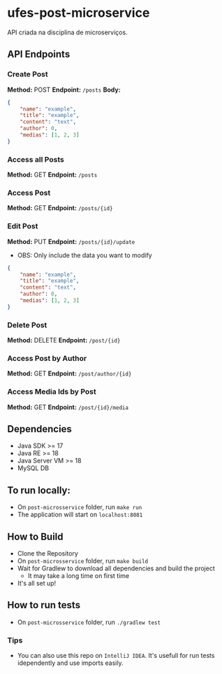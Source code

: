# ufes-post-microservice
API criada na disciplina de microserviços.

## API Endpoints

### Create Post
**Method:** POST
**Endpoint:** `/posts`
**Body:**
```json
{
	"name": "example",
	"title": "example",
	"content": "text",
	"author": 0,
	"medias": [1, 2, 3]
}
```
###  
### Access all Posts
**Method:** GET
**Endpoint:** `/posts`


###   
### Access Post
**Method:** GET
**Endpoint:** `/posts/{id}`


###  
### Edit Post
**Method:** PUT
**Endpoint:** `/posts/{id}/update`
 - OBS: Only include the data you want to modify
```json
{
	"name": "example",
	"title": "example",
	"content": "text",
	"author": 0,
	"medias": [1, 2, 3]
}
```


###    
### Delete Post
**Method:** DELETE
**Endpoint:** `/post/{id}`


###  
### Access Post by Author
**Method:** GET
**Endpoint:** `/post/author/{id}`


###  
### Access Media Ids by Post
**Method:** GET
**Endpoint:** `/post/{id}/media`


## Dependencies
 - Java SDK >= 17
 - Java RE >= 18
 - Java Server VM >= 18
 - MySQL DB

## To run locally:
- On `post-microsservice` folder, run `make run`
- The application will start on `localhost:8081`

## How to Build
 - Clone the Repository
 - On `post-microsservice` folder, run `make build`
 - Wait for Gradlew to download all dependencies and build the project
     - It may take a long time on first time
 - It's all set up!

## How to run tests
 - On `post-microsservice` folder, run `./gradlew test`

### Tips
 - You can also use this repo on `IntelliJ IDEA`. It's usefull for run tests idependently and use imports easily.
